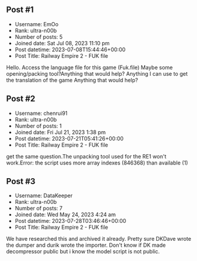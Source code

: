 ## Post #1
- Username: EmOo
- Rank: ultra-n00b
- Number of posts: 5
- Joined date: Sat Jul 08, 2023 11:10 pm
- Post datetime: 2023-07-08T15:44:46+00:00
- Post Title: Railway Empire 2 - FUK file

Hello. Access the language file for this game (Fuk.file)
Maybe some opening/packing tool?Anything that would help? Anything I can use to get the translation of the game Anything that would help?
## Post #2
- Username: chenrui91
- Rank: ultra-n00b
- Number of posts: 1
- Joined date: Fri Jul 21, 2023 1:38 pm
- Post datetime: 2023-07-21T05:41:26+00:00
- Post Title: Railway Empire 2 - FUK file

get the same question.The unpacking tool used for the RE1 won't work.Error: the script uses more array indexes (846368) than available (1)
## Post #3
- Username: DataKeeper
- Rank: ultra-n00b
- Number of posts: 7
- Joined date: Wed May 24, 2023 4:24 am
- Post datetime: 2023-07-28T03:46:46+00:00
- Post Title: Railway Empire 2 - FUK file

We have researched this and archived it already. Pretty sure DKDave wrote the dumper and durik wrote the importer. Don't know if DK made decompressor public but i know the model script is not public.
[](https://ibb.co/ZTnWCzy)
